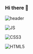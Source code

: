 ### Hi there 👋

<!--
**eastcopper/eastcopper** is a ✨ _special_ ✨ repository because its `README.md` (this file) appears on your GitHub profile.

Here are some ideas to get you started:

- 🔭 I’m currently working on ...
- 🌱 I’m currently learning ...
- 👯 I’m looking to collaborate on ...
- 🤔 I’m looking for help with ...
- 💬 Ask me about ...
- 📫 How to reach me: ...
- 😄 Pronouns: ...
- ⚡ Fun fact: ...
-->

![header](https://capsule-render.vercel.app/api?type=waving&color=auto&height=300&section=header&text=eastcopper&fontSize=90)

![JS](https://img.shields.io/badge/JavaScript-F7DF1E?style=flat-square&logo=JavaScript&logoColor=black)

![CSS3](https://img.shields.io/badge/CSS3-1572B6?style=flat-square&logo=CSS3&logoColor=FFFFFF)


![HTML5](https://img.shields.io/badge/HTML5-FFFFFF6?style=flat-square&logo=HTML5&logoColor=E34F26)

